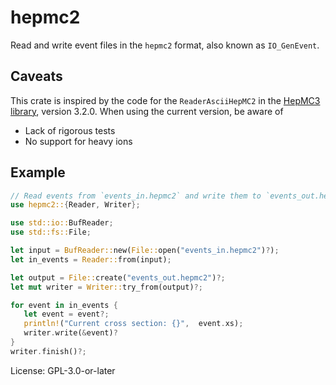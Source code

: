 # hepmc2

Read and write event files in the `hepmc2` format, also known as
`IO_GenEvent`.

## Caveats

This crate is inspired by the code for the `ReaderAsciiHepMC2` in the
[HepMC3 library](https://gitlab.cern.ch/hepmc/HepMC3), version
3.2.0. When using the current version, be aware of

- Lack of rigorous tests
- No support for heavy ions

## Example

```rust
// Read events from `events_in.hepmc2` and write them to `events_out.hepmc2`
use hepmc2::{Reader, Writer};

use std::io::BufReader;
use std::fs::File;

let input = BufReader::new(File::open("events_in.hepmc2")?);
let in_events = Reader::from(input);

let output = File::create("events_out.hepmc2")?;
let mut writer = Writer::try_from(output)?;

for event in in_events {
   let event = event?;
   println!("Current cross section: {}",  event.xs);
   writer.write(&event)?
}
writer.finish()?;
```

License: GPL-3.0-or-later

